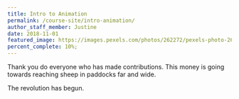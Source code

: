 ```yaml
---
title: Intro to Animation
permalink: /course-site/intro-animation/
author_staff_member: Justine
date: 2018-11-01
featured_image: https://images.pexels.com/photos/262272/pexels-photo-262272.jpeg
percent_complete: 10%;
---
```


Thank you do everyone who has made contributions. This money is going towards reaching sheep in paddocks far and wide.

<!-- more -->

 The revolution has begun.
